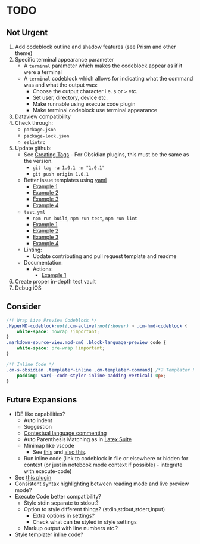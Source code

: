 # TODO

## Not Urgent

1. Add codeblock outline and shadow features (see Prism and other theme)
2. Specific terminal appearance parameter
    - A `terminal` parameter which makes the codeblock appear as if it were a terminal
    - A `terminal` codeblock which allows for indicating what the command was and what the output was:
      - Choose the output character i.e. `$` or `>` etc.
      - Set user, directory, device etc.
      - Make runnable using execute code plugin
      - Make terminal codeblock use terminal appearance
3. Dataview compatibility
4. Check through:
    - `package.json`
    - `package-lock.json`
    - `eslintrc`
5. Update github:
    - See [Creating Tags](https://git-scm.com/book/en/v2/Git-Basics-Tagging#_creating_tags) - For Obsidian plugins, this must be the same as the version.
      - `git tag -a 1.0.1 -m "1.0.1"`
      - `git push origin 1.0.1`
    - Better issue templates using [yaml](https://docs.github.com/en/communities/using-templates-to-encourage-useful-issues-and-pull-requests/configuring-issue-templates-for-your-repository)
      - [Example 1](https://github.com/javalent/admonitions/tree/main/.github/ISSUE_TEMPLATE)
      - [Example 2](https://github.com/obsidian-tasks-group/obsidian-tasks/tree/main/.github/ISSUE_TEMPLATE)
      - [Example 3](https://github.com/actions/stale/blob/main/.github/ISSUE_TEMPLATE/config.yml)
      - [Example 4](https://github.com/blacksmithgu/obsidian-dataview/tree/master/.github/ISSUE_TEMPLATE)
    - `test.yml`
      - `npm run build`, `npm run test`, `npm run lint`
      - [Example 1](https://github.com/tgrosinger/advanced-tables-obsidian/blob/main/.github/workflows/main.yml)
      - [Example 2](https://github.com/chhoumann/quickadd/blob/master/.github/workflows/test.yml)
      - [Example 3](https://github.com/obsidian-tasks-group/obsidian-tasks/blob/main/.github/workflows/verify.yml)
      - [Example 4](https://github.com/blacksmithgu/obsidian-dataview/blob/master/.github/workflows/test.yml)
    - Linting:
      - Update contributing and pull request template and readme
    - Documentation:
      - Actions:
        - [Example 1](https://github.com/obsidian-tasks-group/obsidian-tasks/blob/main/.github/workflows/update-docs-markdown.yml)
6. Create proper in-depth test vault
7. Debug iOS

## Consider

```css
/*! Wrap Live Preview Codeblock */
.HyperMD-codeblock:not(.cm-active):not(:hover) > .cm-hmd-codeblock {
    white-space: nowrap !important;
}
.markdown-source-view.mod-cm6 .block-language-preview code {
    white-space: pre-wrap !important;
}

/*! Inline Code */
.cm-s-obsidian .templater-inline .cm-templater-command{ /*? Templater Plugin */
    padding: var(--code-styler-inline-padding-vertical) 0px;
}
```

## Future Expansions

- IDE like capabilities?
  - Auto indent
  - Suggestion
  - [Contextual language commenting](https://github.com/1C0D/Obsidian-Contextual-Comments)
  - Auto Parenthesis Matching as in [Latex Suite](https://github.com/artisticat1/obsidian-latex-suite)
  - Minimap like vscode
    - See [this](https://forum.obsidian.md/t/minimap-where-am-i-in-this-way-too-long-document/1460/5) and [also this](https://css-tricks.com/using-the-little-known-css-element-function-to-create-a-minimap-navigator/).
  - Run inline code (link to codeblock in file or elsewhere or hidden for context (or just in notebook mode context if possible) - integrate with execute-code)
- See [this plugin](https://github.com/lukasbach/obsidian-code-files)
- Consistent syntax highlighting between reading mode and live preview mode?
- Execute Code better compatibility?
  - Style stdin separate to stdout?
  - Option to style different things? (stdin,stdout,stderr,input)
    - Extra options in settings?
    - Check what can be styled in style settings
  - Markup output with line numbers etc.?
- Style templater inline code?
